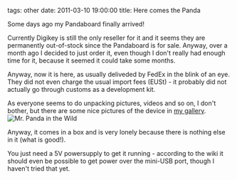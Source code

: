 tags: other
date: 2011-03-10 19:00:00
title: Here comes the Panda


Some days ago my Pandaboard finally arrived!

Currently Digikey is still the only reseller for it and it seems they are permanently out-of-stock since the Pandaboard is for sale.
Anyway, over a month ago I decided to just order it, even though I don't really had enough time for it, because it seemed it could take some months.

Anyway, now it is here, as usually deliveded by FedEx in the blink of an eye.
They did not even charge the usual import fees (EUSt) - it probably did not actually go through customs as a development kit.

As everyone seems to do unpacking pictures, videos and so on, I don't bother, but there are some nice pictures of the device in [my gallery](http://images.gstaedtner.net/index.php?album=machines/panda).
![Mr. Panda in the Wild](http://images.gstaedtner.net/cache/machines/panda/front01_595.jpg)

Anyway, it comes in a box and is very lonely because there is nothing else in it (what is good!).

You just need a 5V powersupply to get it running - according to the wiki it should even be possible to get power over the mini-USB port, though I haven't tried that yet.
